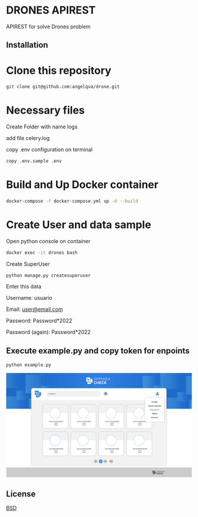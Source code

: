 # DRONES APIREST

APIREST for solve Drones problem

## Installation

# Clone this repository

```bash
git clone git@github.com:angelqva/drone.git
```

# Necessary files

Create Folder with name logs

add file celery.log

copy .env configuration on terminal

```bash
copy .env.sample .env
```

# Build and Up Docker container

```bash
docker-compose -f docker-compose.yml up -d --build
```

# Create User and data sample

Open python console on container

```bash
docker exec -it drones bash
```

Create SuperUser

```bash
python manage.py createsuperuser
```

Enter this data

Username: usuario

Email: user@email.com

Password: Password\*2022

Password (again): Password\*2022

## Execute example.py and copy token for enpoints

```bash
python example.py
```

![alt text](https://github.com/angelqva/drone/blob/main/media/dash-02.jpg?raw=true)

## License

[BSD](https://choosealicense.com/licenses/bsd/)
